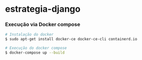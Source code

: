 # estrategia-django

### Execução via Docker compose

```bash
# Instalação do docker
$ sudo apt-get install docker-ce docker-ce-cli containerd.io

# Execução do docker compose
$ docker-compose up --build
```
